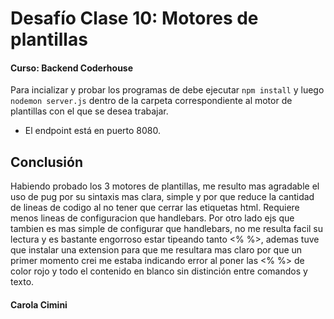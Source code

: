 # Desafío Clase 10: Motores de plantillas
#### Curso: Backend Coderhouse

Para incializar y probar los programas de debe ejecutar ```npm install```
y luego ```nodemon server.js``` dentro de la carpeta correspondiente al 
motor de plantillas con el que se desea trabajar.

- El endpoint está en puerto 8080.

## Conclusión
Habiendo probado los 3 motores de plantillas, me resulto mas agradable el uso de pug por su sintaxis mas clara, simple
y por que reduce la cantidad de lineas de codigo al no tener que cerrar las etiquetas html. Requiere menos lineas 
de configuracion que handlebars.
Por otro lado ejs que tambien es mas simple de configurar que handlebars, no me resulta facil su lectura
y es bastante engorroso estar tipeando tanto <% %>, ademas tuve que instalar una extension
para que me resultara mas claro por que un primer momento crei me estaba indicando error al poner las
<% %> de color rojo y todo el contenido en blanco sin distinción entre comandos y texto.

#### Carola Cimini